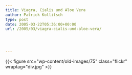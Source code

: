 ```yaml
---
title: Viagra, Cialis und Aloe Vera
author: Patrick Kollitsch
type: post
date: 2005-03-22T05:36:00+00:00
url: /2005/03/viagra-cialis-und-aloe-vera/




---
```

{{< figure src="wp-content/old-images/75" class="flickr" wraptag="div.jpg" >}}
